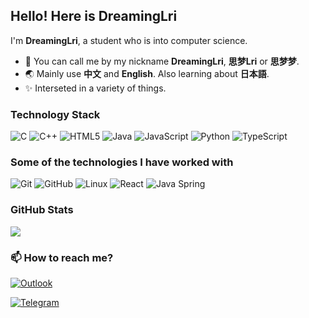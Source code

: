 ## Hello! Here is DreamingLri

I'm **DreamingLri**, a student who is into computer science.

- 👋 You can call me by my nickname **DreamingLri**, **思梦Lri** or **思梦梦**.
- 🌏 Mainly use **中文** and **English**. Also learning about **日本語**.
- ✨ Interseted in a variety of things.

### Technology Stack

![C](https://img.shields.io/badge/-C-000000?style=flat&logo=c)
![C++](https://img.shields.io/badge/-C++-000000?style=flat&logo=c%2B%2B)
![HTML5](https://img.shields.io/badge/-HTML5-000000?style=flat&logo=html5)
![Java](https://img.shields.io/badge/-Java-000000?style=flat&logo=java)
![JavaScript](https://img.shields.io/badge/-JavaScript-000000?style=flat&logo=javascript)
![Python](https://img.shields.io/badge/-Python-000000?style=flat&logo=python)
![TypeScript](https://img.shields.io/badge/-TypeScript-000000?style=flat&logo=typescript)

### Some of the technologies I have worked with

![Git](https://img.shields.io/badge/-Git-222222?style=flat&logo=git&logoColor=F05032)
![GitHub](https://img.shields.io/badge/-GitHub-222222?style=flat&logo=github&logoColor=181717)
![Linux](https://img.shields.io/badge/-Linux-222222?style=flat&logo=linux&logoColor=FCC624)
![React](https://img.shields.io/badge/-React-222222?style=flat&logo=React&logoColor=61DAFB)
![Java Spring](https://img.shields.io/badge/-Spring-222222?style=flat&logo=spring&logoColor=6DB33F)

### GitHub Stats
![](https://github-readme-stats.vercel.app/api?username=DreamingLri&show_icons=true&hide_border=true")


### 📫 How to reach me?

[![Outlook](https://img.shields.io/badge/dreaminglri@outlook.com-0078D4?style=for-the-badge&logo=microsoft-outlook&logoColor=white)](mailto:dreaminglri@outlook.com)

[![Telegram](https://img.shields.io/badge/@DreamingLri-2CA5E0?style=for-the-badge&logo=telegram&logoColor=white)](https://t.me/DreamingLri)

<!--
**DreamingLri/DreamingLri** is a ✨ _special_ ✨ repository because its `README.md` (this file) appears on your GitHub profile.

Here are some ideas to get you started:

- 🔭 I’m currently working on ...
- 🌱 I’m currently learning ...
- 👯 I’m looking to collaborate on ...
- 🤔 I’m looking for help with ...
- 💬 Ask me about ...
- 📫 How to reach me: ...
- 😄 Pronouns: ...
- ⚡ Fun fact: ...
-->
